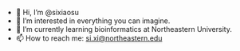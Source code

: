 - 👋 Hi, I’m @sixiaosu
- 👀 I’m interested in everything you can imagine.
- 🌱 I’m currently learning bioinformatics at Northeastern University.
- 📫 How to reach me: si.xi@northeastern.edu

<!---
sixiaosu/sixiaosu is a ✨ special ✨ repository because its `README.md` (this file) appears on your GitHub profile.
You can click the Preview link to take a look at your changes.
--->

